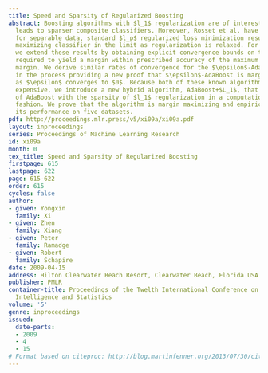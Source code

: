 ```yaml
---
title: Speed and Sparsity of Regularized Boosting
abstract: Boosting algorithms with $l_1$ regularization are of interest because $l_1$ regularization
  leads to sparser composite classifiers. Moreover, Rosset et al. have shown that
  for separable data, standard $l_p$ regularized loss minimization results in a margin
  maximizing classifier in the limit as regularization is relaxed. For the case $p=1$,
  we extend these results by obtaining explicit convergence bounds on the regularization
  required to yield a margin within prescribed accuracy of the maximum achievable
  margin. We derive similar rates of convergence for the $\epsilon$-AdaBoost algorithm,
  in the process providing a new proof that $\epsilon$-AdaBoost is margin maximizing
  as $\epsilon$ converges to $0$. Because both of these known algorithms are computationally
  expensive, we introduce a new hybrid algorithm, AdaBoost+$L_1$, that combines the virtues
  of AdaBoost with the sparsity of $l_1$ regularization in a computationally efficient
  fashion. We prove that the algorithm is margin maximizing and empirically examine
  its performance on five datasets.
pdf: http://proceedings.mlr.press/v5/xi09a/xi09a.pdf
layout: inproceedings
series: Proceedings of Machine Learning Research
id: xi09a
month: 0
tex_title: Speed and Sparsity of Regularized Boosting
firstpage: 615
lastpage: 622
page: 615-622
order: 615
cycles: false
author:
- given: Yongxin
  family: Xi
- given: Zhen
  family: Xiang
- given: Peter
  family: Ramadge
- given: Robert
  family: Schapire
date: 2009-04-15
address: Hilton Clearwater Beach Resort, Clearwater Beach, Florida USA
publisher: PMLR
container-title: Proceedings of the Twelth International Conference on Artificial
  Intelligence and Statistics
volume: '5'
genre: inproceedings
issued:
  date-parts:
  - 2009
  - 4
  - 15
# Format based on citeproc: http://blog.martinfenner.org/2013/07/30/citeproc-yaml-for-bibliographies/
---
```


